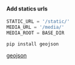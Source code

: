 #### Add statics urls

```python
STATIC_URL = '/static/'
MEDIA_URL = '/media/'
MEDIA_ROOT = BASE_DIR
```

```
pip install geojson
```
[geojson](https://pypi.org/project/geojson/)
